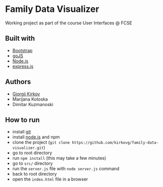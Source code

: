 # Family Data Visualizer
Working project as part of the course User Interfaces @ FCSE

## Built with 
* [Bootstrap](http://getbootstrap.com/)
* [goJS](https://gojs.net/)
* [Node.js](https://nodejs.org/)
* [express.js](https://expressjs.com)

## Authors
* [Gjorgji Kirkov](https://github.com/kirkovg)
* Marijana Kotoska
* Dimitar Kuzmanoski

## How to run
* install  [git](https://git-scm.com/downloads)
* install [node.js](https://nodejs.org/en/download/) and npm
* clone the project (`git clone https://github.com/kirkovg/family-data-visualizer.git`)
* go to root directory
* run `npm install` (this may take a few minutes)
* go to `src/` directory
* run the `server.js` file with `node server.js` command
* back to root directory
* open the `index.html` file in a browser